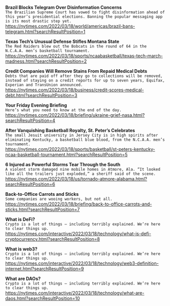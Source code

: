 **Brazil Blocks Telegram Over Disinformation Concerns**\
`The Brazilian Supreme Court has vowed to fight disinformation ahead of this year’s presidential elections. Banning the popular messaging app is its most drastic step yet.`\
https://nytimes.com/2022/03/18/world/americas/brazil-bans-telegram.html?searchResultPosition=1

**Texas Tech’s Unusual Defense Stifles Montana State**\
`The Red Raiders blew out the Bobcats in the round of 64 in the N.C.A.A. men’s basketball tournament.`\
https://nytimes.com/2022/03/18/sports/ncaabasketball/texas-tech-march-madness.html?searchResultPosition=2

**Credit Companies Will Remove Stains From Repaid Medical Debts**\
`Debts that are paid off after they go to collections will be removed, instead of staying on a credit reports for up to seven years, Equifax, Experian and TransUnion announced.`\
https://nytimes.com/2022/03/18/business/credit-scores-medical-debt.html?searchResultPosition=3

**Your Friday Evening Briefing**\
`Here’s what you need to know at the end of the day.`\
https://nytimes.com/2022/03/18/briefing/ukraine-grief-nasa.html?searchResultPosition=4

**After Vanquishing Basketball Royalty, St. Peter’s Celebrates**\
`The small Jesuit university in Jersey City is in high spirits after eliminating Kentucky, a basketball blue blood, from the N.C.A.A. men’s tournament.`\
https://nytimes.com/2022/03/18/sports/basketball/st-peters-kentucky-ncaa-basketball-tournament.html?searchResultPosition=5

**6 Injured as Powerful Storms Tear Through the South**\
`A violent storm damaged nine mobile homes in Atmore, Ala. “It looked like all the trailers just exploded,” a sheriff said of the scene.`\
https://nytimes.com/2022/03/18/us/tornado-atmore-alabama.html?searchResultPosition=6

**Back-to-Office Carrots and Sticks**\
`Some companies are wooing workers, but not all.`\
https://nytimes.com/2022/03/18/briefing/back-to-office-carrots-and-sticks.html?searchResultPosition=7

**What is DeFi?**\
`Crypto is a lot of things – including terribly explained. We’re here to clear things up.`\
https://nytimes.com/interactive/2022/03/18/technology/what-is-defi-cryptocurrency.html?searchResultPosition=8

**What is web3?**\
`Crypto is a lot of things – including terribly explained. We’re here to clear things up.`\
https://nytimes.com/interactive/2022/03/18/technology/web3-definition-internet.html?searchResultPosition=9

**What are DAOs?**\
`Crypto is a lot of things – including terribly explained. We’re here to clear things up.`\
https://nytimes.com/interactive/2022/03/18/technology/what-are-daos.html?searchResultPosition=10

